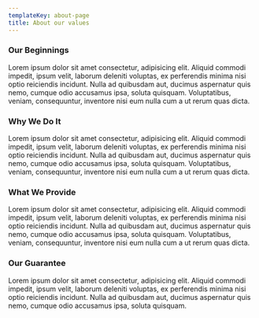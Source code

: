 ```yaml
---
templateKey: about-page
title: About our values
---
```


### Our Beginnings

Lorem ipsum dolor sit amet consectetur, adipisicing elit. Aliquid commodi impedit, ipsum velit, laborum deleniti voluptas, ex perferendis minima nisi optio reiciendis incidunt. Nulla ad quibusdam aut, ducimus aspernatur quis nemo, cumque odio accusamus ipsa, soluta quisquam. Voluptatibus, veniam, consequuntur, inventore nisi eum nulla cum a ut rerum quas dicta.

### Why We Do It

Lorem ipsum dolor sit amet consectetur, adipisicing elit. Aliquid commodi impedit, ipsum velit, laborum deleniti voluptas, ex perferendis minima nisi optio reiciendis incidunt. Nulla ad quibusdam aut, ducimus aspernatur quis nemo, cumque odio accusamus ipsa, soluta quisquam. Voluptatibus, veniam, consequuntur, inventore nisi eum nulla cum a ut rerum quas dicta.

### What We Provide

Lorem ipsum dolor sit amet consectetur, adipisicing elit. Aliquid commodi impedit, ipsum velit, laborum deleniti voluptas, ex perferendis minima nisi optio reiciendis incidunt. Nulla ad quibusdam aut, ducimus aspernatur quis nemo, cumque odio accusamus ipsa, soluta quisquam. Voluptatibus, veniam, consequuntur, inventore nisi eum nulla cum a ut rerum quas dicta.

### Our Guarantee

Lorem ipsum dolor sit amet consectetur, adipisicing elit. Aliquid commodi impedit, ipsum velit, laborum deleniti voluptas, ex perferendis minima nisi optio reiciendis incidunt. Nulla ad quibusdam aut, ducimus aspernatur quis nemo, cumque odio accusamus ipsa, soluta quisquam.

